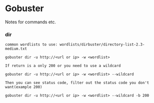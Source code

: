 # Gobuster 
Notes for commands etc.

### dir
    common wordlists to use: wordlists/dirbuster/directory-list-2.3-medium.txt
    
    gobuster dir -u http://<url or ip> -w <wordlist>

    If return is a only 200 or you need to use a wildcard

    gobuster dir -u http://<url or ip> -w <wordlist> --wildcard

    Then you can see status code, filter out the status code you don't want(example 200)

    gobuster dir -u http://<url or ip> -w <wordlist> --wildcard -b 200 
